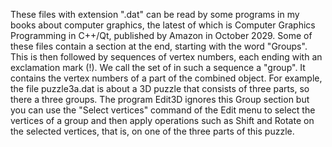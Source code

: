 These files with extension ".dat" can be read by some programs in my books about computer graphics, the latest of which is
Computer Graphics Programming in C++/Qt, published by Amazon in October 2029.
Some of these files contain a section at the end, starting with the word "Groups". 
This is then followed by sequences of vertex numbers, each ending with an exclamation mark (!).
We call the set of in such a sequence a "group". It contains the vertex numbers of a part of the combined object.
For example, the file puzzle3a.dat is about a 3D puzzle that consists of three parts, so there a three groups.
The program Edit3D ignores this Group section but you can use the "Select vertices" command of the Edit menu
to select the vertices of a group and then apply operations such as Shift and Rotate on the selected vertices, 
that is, on one of the three parts of this puzzle.
